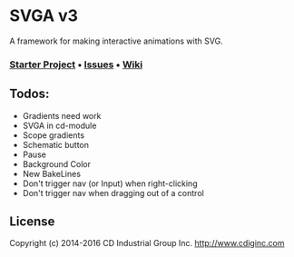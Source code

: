 # SVGA v3

A framework for making interactive animations with SVG.

### [Starter Project](https://github.com/cdig/svg-activity-starter) • [Issues](https://github.com/cdig/svga/issues) • [Wiki](https://github.com/cdig/svga/wiki)

## Todos:

* Gradients need work
* SVGA in cd-module
* Scope gradients
* Schematic button
* Pause
* Background Color
* New BakeLines
* Don't trigger nav (or Input) when right-clicking
* Don't trigger nav when dragging out of a control

## License
Copyright (c) 2014-2016 CD Industrial Group Inc. http://www.cdiginc.com
